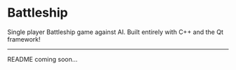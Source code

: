 # Battleship
Single player Battleship game against AI. Built entirely with C++ and the Qt framework!

---

README coming soon...
